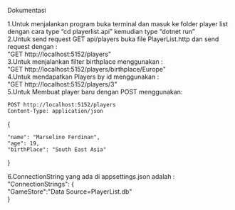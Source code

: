 Dokumentasi

1.Untuk menjalankan program buka terminal dan  masuk ke folder player list dengan cara type “cd playerlist.api” kemudian type  “dotnet run”  
2.Untuk send request GET api/players buka file PlayerList.http dan send request dengan :  
	"GET http://localhost:5152/players"    
3.Untuk menjalankan filter birthplace menggunakan :  
	"GET http://localhost:5152/players/birthplace/Europe"  
4.Untuk mendapatkan Players by id menggunakan :  
	"GET http://localhost:5152/players/3"  
5.Untuk Membuat player baru dengan POST menggunakan:  

	POST http://localhost:5152/players  
	Content-Type: application/json  
  
{  
      
	"name": "Marselino Ferdinan",  
	"age": 19,  
	"birthPlace": "South East Asia"  
      
}  
  
6.ConnectionString yang ada di appsettings.json adalah :  
 	 "ConnectionStrings": {  
		"GameStore":"Data Source=PlayerList.db"  
 	 }  
